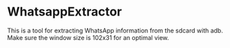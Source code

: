 # WhatsappExtractor
This is a tool for extracting WhatsApp information from the sdcard with adb.
Make sure the window size is 102x31 for an optimal view.
